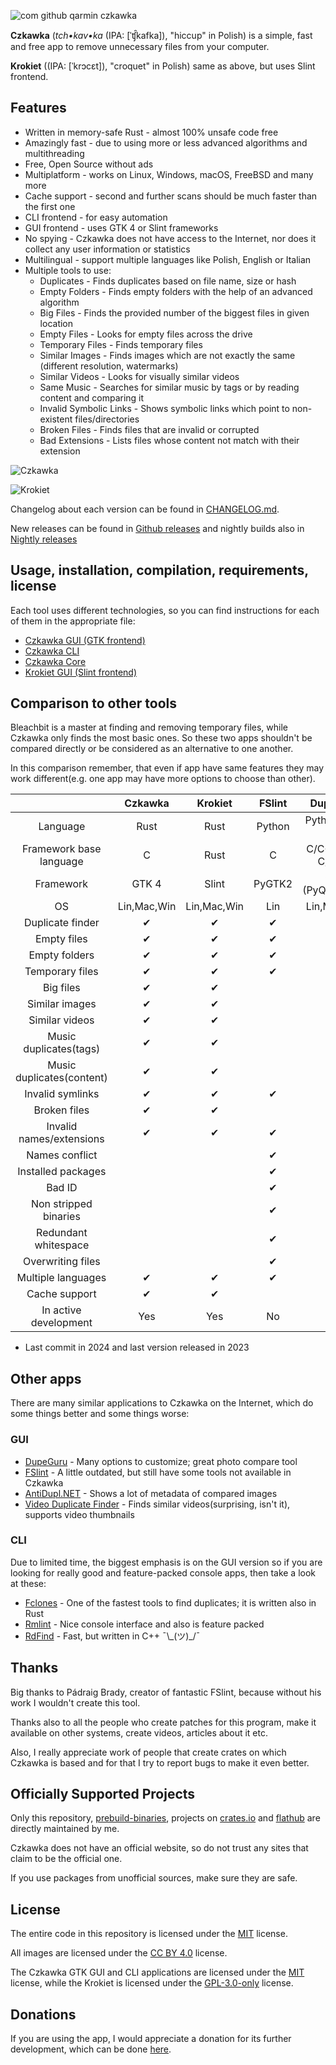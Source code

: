 ![com github qarmin czkawka](https://user-images.githubusercontent.com/41945903/102616149-66490400-4137-11eb-9cd6-813b2b070834.png)

**Czkawka** (_tch•kav•ka_ (IPA: [ˈʧ̑kafka]), "hiccup" in Polish) is a simple, fast and free app to remove unnecessary
files from your computer.

**Krokiet** ((IPA: [ˈkrɔcɛt]), "croquet" in Polish) same as above, but uses Slint frontend.

## Features

- Written in memory-safe Rust - almost 100% unsafe code free
- Amazingly fast - due to using more or less advanced algorithms and multithreading
- Free, Open Source without ads
- Multiplatform - works on Linux, Windows, macOS, FreeBSD and many more
- Cache support - second and further scans should be much faster than the first one
- CLI frontend - for easy automation
- GUI frontend - uses GTK 4 or Slint frameworks
- No spying - Czkawka does not have access to the Internet, nor does it collect any user information or statistics
- Multilingual - support multiple languages like Polish, English or Italian
- Multiple tools to use:
    - Duplicates - Finds duplicates based on file name, size or hash
    - Empty Folders - Finds empty folders with the help of an advanced algorithm
    - Big Files - Finds the provided number of the biggest files in given location
    - Empty Files - Looks for empty files across the drive
    - Temporary Files - Finds temporary files
    - Similar Images - Finds images which are not exactly the same (different resolution, watermarks)
    - Similar Videos - Looks for visually similar videos
    - Same Music - Searches for similar music by tags or by reading content and comparing it
    - Invalid Symbolic Links - Shows symbolic links which point to non-existent files/directories
    - Broken Files - Finds files that are invalid or corrupted
    - Bad Extensions - Lists files whose content not match with their extension

![Czkawka](https://github.com/user-attachments/assets/b0409515-1bec-4e13-8fac-7bdfa15f5848)

![Krokiet](https://github.com/user-attachments/assets/906cbbc3-f011-4306-81da-9e4e53b49a9f)

Changelog about each version can be found in [CHANGELOG.md](Changelog.md).

New releases can be found in [Github releases](https://github.com/qarmin/czkawka/releases) and nightly builds also in [Nightly releases](https://github.com/qarmin/czkawka/releases/tag/Nightly)

## Usage, installation, compilation, requirements, license

Each tool uses different technologies, so you can find instructions for each of them in the appropriate file:

- [Czkawka GUI (GTK frontend)](czkawka_gui/README.md)</br>
- [Czkawka CLI](czkawka_cli/README.md)</br>
- [Czkawka Core](czkawka_core/README.md)</br>
- [Krokiet GUI (Slint frontend)](krokiet/README.md)</br>

## Comparison to other tools

Bleachbit is a master at finding and removing temporary files, while Czkawka only finds the most basic ones. So these
two apps shouldn't be compared directly or be considered as an alternative to one another.

In this comparison remember, that even if app have same features they may work different(e.g. one app may have more
options to choose than other).

|                           |   Czkawka   |   Krokiet   | FSlint |     DupeGuru      |  Bleachbit  |
|:-------------------------:|:-----------:|:-----------:|:------:|:-----------------:|:-----------:|
|         Language          |    Rust     |    Rust     | Python |   Python/Obj-C    |   Python    |
|  Framework base language  |      C      |    Rust     |   C    | C/C++/Obj-C/Swift |      C      |
|         Framework         |    GTK 4    |    Slint    | PyGTK2 | Qt 5 (PyQt)/Cocoa |   PyGTK3    |
|            OS             | Lin,Mac,Win | Lin,Mac,Win |  Lin   |    Lin,Mac,Win    | Lin,Mac,Win |
|     Duplicate finder      |      ✔      |      ✔      |   ✔    |         ✔         |             |
|        Empty files        |      ✔      |      ✔      |   ✔    |                   |             |
|       Empty folders       |      ✔      |      ✔      |   ✔    |                   |             |
|      Temporary files      |      ✔      |      ✔      |   ✔    |                   |      ✔      |
|         Big files         |      ✔      |      ✔      |        |                   |             |
|      Similar images       |      ✔      |      ✔      |        |         ✔         |             |
|      Similar videos       |      ✔      |      ✔      |        |                   |             |
|  Music duplicates(tags)   |      ✔      |      ✔      |        |         ✔         |             |
| Music duplicates(content) |      ✔      |      ✔      |        |                   |             |
|     Invalid symlinks      |      ✔      |      ✔      |   ✔    |                   |             |
|       Broken files        |      ✔      |      ✔      |        |                   |             |
| Invalid names/extensions  |      ✔      |      ✔      |   ✔    |                   |             |
|      Names conflict       |             |             |   ✔    |                   |             |
|    Installed packages     |             |             |   ✔    |                   |             |
|          Bad ID           |             |             |   ✔    |                   |             |
|   Non stripped binaries   |             |             |   ✔    |                   |             |
|   Redundant whitespace    |             |             |   ✔    |                   |             |
|     Overwriting files     |             |             |   ✔    |                   |      ✔      |
|    Multiple languages     |      ✔      |      ✔      |   ✔    |         ✔         |      ✔      |
|       Cache support       |      ✔      |      ✔      |        |         ✔         |             |
|   In active development   |     Yes     |     Yes     |   No   |        No*        |     Yes     |

* Last commit in 2024 and last version released in 2023

## Other apps

There are many similar applications to Czkawka on the Internet, which do some things better and some things worse:

### GUI

- [DupeGuru](https://github.com/arsenetar/dupeguru) - Many options to customize; great photo compare tool
- [FSlint](https://github.com/pixelb/fslint) - A little outdated, but still have some tools not available in Czkawka
- [AntiDupl.NET](https://github.com/ermig1979/AntiDupl) - Shows a lot of metadata of compared images
- [Video Duplicate Finder](https://github.com/0x90d/videoduplicatefinder) - Finds similar videos(surprising, isn't it), supports video thumbnails

### CLI

Due to limited time, the biggest emphasis is on the GUI version so if you are looking for really good and feature-packed
console apps, then take a look at these:

- [Fclones](https://github.com/pkolaczk/fclones) - One of the fastest tools to find duplicates; it is written also in
  Rust
- [Rmlint](https://github.com/sahib/rmlint) - Nice console interface and also is feature packed
- [RdFind](https://github.com/pauldreik/rdfind) - Fast, but written in C++ ¯\\\_(ツ)\_/¯

## Thanks

Big thanks to Pádraig Brady, creator of fantastic FSlint, because without his work I wouldn't create this tool.

Thanks also to all the people who create patches for this program, make it available on other systems, create videos,
articles about it etc.

Also, I really appreciate work of people that create crates on which Czkawka is based and for that I try to report bugs
to make it even better.

## Officially Supported Projects
Only this repository, [prebuild-binaries](https://github.com/qarmin/czkawka/releases), projects on [crates.io](https://crates.io/crates/czkawka_gui) and [flathub](https://flathub.org/apps/com.github.qarmin.czkawka) are directly maintained by me.  

Czkawka does not have an official website, so do not trust any sites that claim to be the official one.  

If you use packages from unofficial sources, make sure they are safe.

## License

The entire code in this repository is licensed under the [MIT](https://mit-license.org/) license.

All images are licensed under the [CC BY 4.0](https://creativecommons.org/licenses/by/4.0/) license.

The Czkawka GTK GUI and CLI applications are licensed under the [MIT](https://mit-license.org/) license, while the Krokiet is licensed under the [GPL-3.0-only](https://www.gnu.org/licenses/gpl-3.0.en.html) license.

## Donations

If you are using the app, I would appreciate a donation for its further development, which can be
done [here](https://github.com/sponsors/qarmin).

